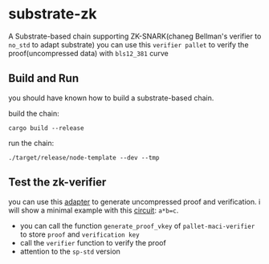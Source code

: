 # substrate-zk

A Substrate-based chain supporting ZK-SNARK(chaneg Bellman's verifier to `no_std` to adapt substrate)
you can use this `verifier pallet` to verify the proof(uncompressed data) with `bls12_381` curve

## Build and Run
you should have known how to build a substrate-based chain. 

build the chain:
```
cargo build --release
```

run the chain:
```
./target/release/node-template --dev --tmp
```

## Test the zk-verifier
you can use this [adapter](https://github.com/DoraFactory/snarkjs-bellman-adapter) to generate uncompressed proof and verification.
i will show a minimal example with this [circuit](https://github.com/DoraFactory/snarkjs-bellman-adapter/tree/main/circuit): `a*b=c`.
- you can call the function `generate_proof_vkey` of `pallet-maci-verifier` to store `proof` and `verification key`
- call the `verifier` function to verify the proof
- attention to the `sp-std` version
